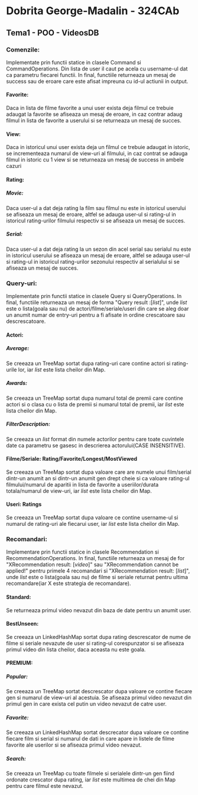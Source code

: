 #  Dobrita George-Madalin - 324CAb
##  Tema1 - POO - VideosDB

### Comenzile:
Implementate prin functii statice in clasele Command si CommandOperations.
Din lista de user il caut pe acela cu username-ul dat ca parametru fiecarei functii. In final, functiile returneaza un mesaj de success sau de eroare care este afisat impreuna cu id-ul actiunii in output.
#### Favorite:
Daca in lista de filme favorite a unui user exista deja filmul ce trebuie adaugat la favorite se afiseaza un mesaj de eroare, in caz contrar adaug filmul in lista de favorite a userului si se returneaza un mesaj de succes.
#### View:
Daca in istoricul unui user exista deja un filmul ce trebuie adaugat in istoric, se incrementeaza numarul de view-uri al filmului, in caz contrat se adauga filmul in istoric cu 1 view si se returneaza un mesaj de success in ambele cazuri
#### Rating:
##### Movie:
Daca user-ul a dat deja rating la film sau filmul nu este in istoricul userului se afiseaza un mesaj de eroare, altfel se adauga user-ul si rating-ul in istoricul rating-urilor filmului respectiv si se afiseaza un mesaj de succes.
##### Serial:
Daca user-ul a dat deja rating la un sezon din acel serial sau serialul nu este in istoricul userului se afiseaza un mesaj de eroare, altfel se adauga user-ul si rating-ul in istoricul rating-urilor sezonului respectiv al serialului si se afiseaza un mesaj de succes.
            
### Query-uri:
Implementate prin functii statice in clasele Query si QueryOperations.
In final, functiile returneaza un mesaj de forma "Query result :[*list*]", unde *list* este o lista(goala sau nu) de actori/filme/seriale/useri din care se aleg doar un anumit numar de entry-uri pentru a fi afisate in ordine crescatoare sau descrescatoare.
#### Actori:
##### Average:
Se creeaza un TreeMap sortat dupa rating-uri care contine actori si rating-urile lor, iar *list* este lista cheilor din Map.
##### Awards:
Se creeaza un TreeMap sortat dupa numarul total de premii care contine actori si o clasa cu o lista de premii si numarul total de premii, iar *list* este lista cheilor din Map.
##### FilterDescription:
Se creeaza un *list* format din numele actorilor pentru care toate cuvintele date ca parametru se gasesc in descrierea actorului(CASE INSENSITIVE).
#### Filme/Seriale: Rating/Favorite/Longest/MostViewed
Se creeaza un TreeMap sortat dupa valoare care are numele unui film/serial dintr-un anumit an si dintr-un anumit gen drept cheie si ca valoare rating-ul filmului/numarul de aparitii in lista de favorite a useriilor/durata totala/numarul de view-uri, iar *list* este lista cheilor din Map.
#### Useri: Ratings
Se creeaza un TreeMap sortat dupa valoare ce contine username-ul si numarul de rating-uri ale fiecarui user, iar *list* este lista cheilor din Map.
            
### Recomandari:
Implementare prin functii statice in clasele Recommendation si RecommendationOperations.
In final, functiile returneaza un mesaj de for "XRecommendation result: [*video*]" sau "XRecommendation cannot be applied!" pentru primele 4 recomandari si "XRecommendation result: [*list*]", unde *list* este o lista(goala sau nu) de filme si seriale returnat pentru ultima recomandare(iar X este strategia de recomandare).
#### Standard:
Se returneaza primul video nevazut din baza de date pentru un anumit user.
#### BestUnseen:
Se creeaza un LinkedHashMap sortat dupa rating descrescator de nume de filme si seriale nevazute de user si rating-ul corespunzator si se afiseaza primul video din lista cheilor, daca aceasta nu este goala.
#### PREMIUM:
##### Popular:
Se creeaza un TreeMap sortat descrescator dupa valoare ce contine fiecare gen si numarul de view-uri al acestuia. Se afiseaza primul video nevazut din primul gen in care exista cel putin un video nevazut de catre user.
##### Favorite:
Se creeaza un LinkedHashMap sortat descrecator dupa valoare ce contine fiecare film si serial si numarul de dati in care apare in listele de filme favorite ale userilor si se afiseaza primul video nevazut.
##### Search:
Se creeaza un TreeMap cu toate filmele si serialele dintr-un gen fiind ordonate crescator dupa rating, iar *list* este multimea de chei din Map pentru care filmul este nevazut.
